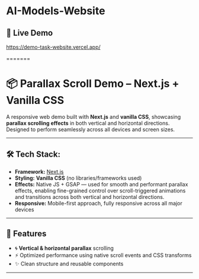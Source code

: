 
# AI-Models-Website

## 🚀 Live Demo

https://demo-task-website.vercel.app/

=======
# 📦 Parallax Scroll Demo – Next.js + Vanilla CSS

A responsive web demo built with **Next.js** and **vanilla CSS**, showcasing **parallax scrolling effects** in both vertical and horizontal directions. 
Designed to perform seamlessly across all devices and screen sizes.

---


## 🛠️ Tech Stack:

- **Framework:** [Next.js](https://nextjs.org/)
- **Styling:**  **Vanilla CSS** (no libraries/frameworks used)
- **Effects:** Native JS + GSAP — used for smooth and performant parallax effects, enabling fine-grained control over scroll-triggered animations and transitions across both vertical and horizontal directions.
- **Responsive:** Mobile-first approach, fully responsive across all major devices

---

## 📱 Features
- 🌀 **Vertical & horizontal parallax** scrolling
- ⚡ Optimized performance using native scroll events and CSS transforms
- ✨ Clean structure and reusable components

---



